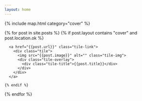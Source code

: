 ```yaml
---
layout: home
---
```


<!-- Google Map-->
{% include map.html category="cover" %}

<div class="tiles">
  {% for post in site.posts %}
    {% if post.layout contains "cover" and post.location.ok %}

      <a href="{{post.url}}" class="tile-link">
        <div class="tile">
          <img src="{{post.image}}" alt="" class="tile-img">
          <div class="tile-overlay">
            <div class="tile-title">{{post.title}}</div>
          </div>
        </div>
      </a>

    {% endif %}
  {% endfor %}
</div>
